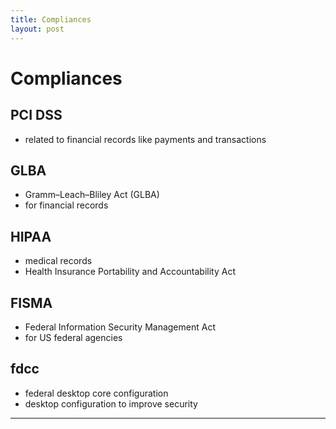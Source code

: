 ```yaml
---
title: Compliances
layout: post
---
```

    
# Compliances

## PCI DSS 
* related to financial records like payments and transactions 

## GLBA 
* Gramm–Leach–Bliley Act (GLBA) 
* for financial records 

## HIPAA 
* medical records 
* Health Insurance Portability and Accountability Act 

## FISMA 
* Federal Information Security Management Act 
* for US federal agencies 

## fdcc 
* federal desktop core configuration 
* desktop configuration to improve security 

---
